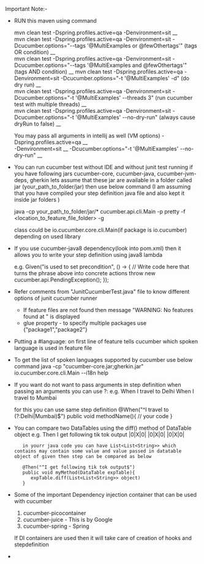 Important Note:-

- RUN this maven using command
    
    mvn clean test -Dspring.profiles.active=qa -Denvironment=sit __    
    mvn clean test -Dspring.profiles.active=qa -Denvironment=sit -Dcucumber.options="--tags '@MultiExamples or @fewOthertags'"  (tags OR condition) __    
    mvn clean test -Dspring.profiles.active=qa -Denvironment=sit -Dcucumber.options="--tags '@MultiExamples and @fewOthertags'" (tags AND condition) __
    mvn clean test -Dspring.profiles.active=qa -Denvironment=sit -Dcucumber.options="-t '@MultiExamples' -d"    (do dry run) __    
    mvn clean test -Dspring.profiles.active=qa -Denvironment=sit -Dcucumber.options="-t '@MultiExamples' --threads 3" (run cucumber test with multiple threads) __    
    mvn clean test -Dspring.profiles.active=qa -Denvironment=sit -Dcucumber.options="-t '@MultiExamples' --no-dry-run" (always cause dryRun to false) __

    You may pass all arguments in intellij as well (VM options)
    -Dspring.profiles.active=qa  __    
    -Denvironment=sit  __
    -Dcucumber.options="-t '@MultiExamples' --no-dry-run"  __

- You can run cucumber test without IDE and without junit test running if you have following jars
    cucumber-core, cucumber-java, cucumber-jvm-deps, gherkin
    lets assume that these jar are available in a folder called jar (your_path_to_folder/jar) then use below command 
    (I am assuming that you have compiled your step definition java file and also kept it inside jar folders )
    
    java -cp your_path_to_folder/jar/* cucumber.api.cli.Main -p pretty -f <location_to_feature_file_folder> -g <if step defintion is inside package>
    
    class could be io.cucumber.core.cli.Main(if package is io.cucumber) depending on used library    
    

- If you use cucumber-java8 dependency(look into pom.xml) then it allows you to write your step definition using java8 lambda 

    e.g.
    Given("is used to set precondition", () -> {
        // Write code here that turns the phrase above into concrete actions
        throw new cucumber.api.PendingException();
    });

- Refer comments from "JunitCucumberTest.java" file to know different options of junit cucumber runner
    - If feature files are not found then message "WARNING: No features found at <location>" is displayed   
    - glue property - to specify multiple packages use {"package1","package2"}

- Putting a #language:<value> on first line of feature tells cucumber which spoken language is used in feature file

- To get the list of spoken languages supported by cucumber use below command
   java  -cp "cucumber-core<XX>.jar;gherkin<XX>.jar" io.cucumber.core.cli.Main --i18n help
   
- If you want do not want to pass arguments in step definition when passing an arguments you can use ?: 
  e.g. 
  When I travel to Delhi
  When I travel to Mumbai
  
  for this you can use same step definition
  @When("^I travel to (?:Delhi|Mumbai)$")
  public void methodName(){
   // your code
  }
     
- You can compare two DataTables using the diff() method of DataTable object
    e.g. Then I get following tik tok output
         |0|X|0|
         |0|X|0|
         |0|X|0|
         
         in yourr java code you can have List<List<String>> which contains may contain some value and value passed in datatable object of given then step can be compared as below
         
         @Then("^I get following tik tok output$")
         public void myMethod(DataTable expTable){
            expTable.diff(List<List<String>> object)
         }
     
- Some of the important Dependency injection container that can be used with cucumber
    1. cucumber-picocontainer
    2. cucumber-juice  - This is by Google
    3. cucumber-spring - Spring
    
    If DI containers are used then it will take care of creation of hooks and stepdefinition
    
    
-     
